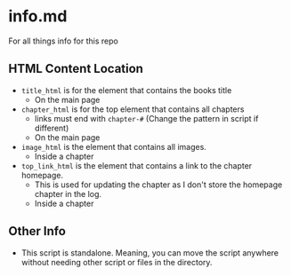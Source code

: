 # info.md

For all things info for this repo

## HTML Content Location

-   `title_html` is for the element that contains the books title
    -   On the main page
-   `chapter_html` is for the top element that contains all chapters
    -   links must end with `chapter-#` (Change the pattern in script if different)
    -   On the main page
-   `image_html` is the element that contains all images.
    -   Inside a chapter
-   `top_link_html` is the element that contains a link to the chapter homepage.
    -   This is used for updating the chapter as I don't store the homepage chapter in the log.
    -   Inside a chapter


## Other Info

- This script is standalone. Meaning, you can move the script anywhere without needing other script or files in the directory.